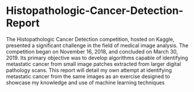 # Histopathologic-Cancer-Detection-Report

The Histopathologic Cancer Detection competition, hosted on Kaggle, presented a significant challenge in the field of medical image analysis. The competition began on November 16, 2018, and concluded on March 30, 2019. Its primary objective was to develop algorithms capable of identifying metastatic cancer from small image patches extracted from larger digital pathology scans. This report will detail my own attempt at identifying metastatic cancer from the same images as an exercise designed to showcase my knowledge and use of machine learning techniques

